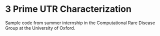 # 3 Prime UTR Characterization
Sample code from summer internship in the Computational Rare Disease Group at the University of Oxford.
